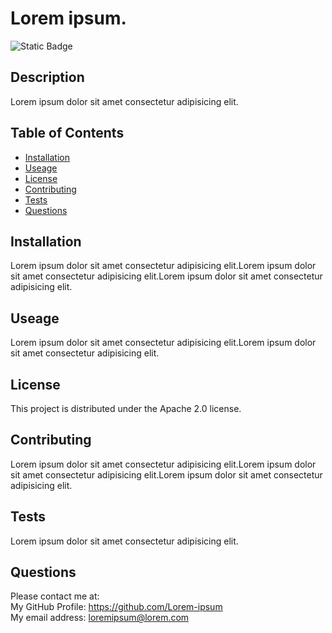 # Lorem ipsum.  
  ![Static Badge](https://img.shields.io/badge/License-Apache_2.0-green)

  ## Description
  Lorem ipsum dolor sit amet consectetur adipisicing elit.

  ## Table of Contents
  - [Installation](#installation)
  - [Useage](#useage)
  - [License](#license)
  - [Contributing](#contributing)
  - [Tests](#tests)
  - [Questions](#Questions)

  ## Installation
  Lorem ipsum dolor sit amet consectetur adipisicing elit.Lorem ipsum dolor sit amet consectetur adipisicing elit.Lorem ipsum dolor sit amet consectetur adipisicing elit.

  ## Useage
  Lorem ipsum dolor sit amet consectetur adipisicing elit.Lorem ipsum dolor sit amet consectetur adipisicing elit.

  ## License
  This project is distributed under the Apache 2.0 license.


  ## Contributing
  Lorem ipsum dolor sit amet consectetur adipisicing elit.Lorem ipsum dolor sit amet consectetur adipisicing elit.Lorem ipsum dolor sit amet consectetur adipisicing elit.

  ## Tests
  Lorem ipsum dolor sit amet consectetur adipisicing elit.

  ## Questions
  Please contact me at:  
  My GitHub Profile: https://github.com/Lorem-ipsum  
  My email address: loremipsum@lorem.com 
